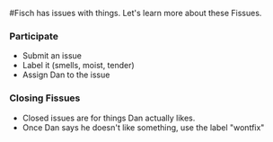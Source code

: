 #Fisch has issues with things. Let's learn more about these Fissues.

### Participate
- Submit an issue
- Label it (smells, moist, tender)
- Assign Dan to the issue

### Closing Fissues
- Closed issues are for things Dan actually likes.
- Once Dan says he doesn't like something, use the label "wontfix"
